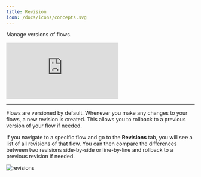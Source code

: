 ```yaml
---
title: Revision
icon: /docs/icons/concepts.svg
---
```


Manage versions of flows.

<div class="video-container">
    <iframe src="https://www.youtube.com/embed/lpHl52Rlvr0?si=RyPvvhGNkTmskLKP" title="YouTube video player" frameborder="0" allow="accelerometer; autoplay; clipboard-write; encrypted-media; gyroscope; picture-in-picture; web-share" referrerpolicy="strict-origin-when-cross-origin" allowfullscreen></iframe>
</div>

---

Flows are versioned by default. Whenever you make any changes to your flows, a new revision is created. This allows you to rollback to a previous version of your flow if needed.

If you navigate to a specific flow and go to the **Revisions** tab, you will see a list of all revisions of that flow. You can then compare the differences between two revisions side-by-side or line-by-line and rollback to a previous revision if needed.

![revisions](../../concepts/revisions.png)

